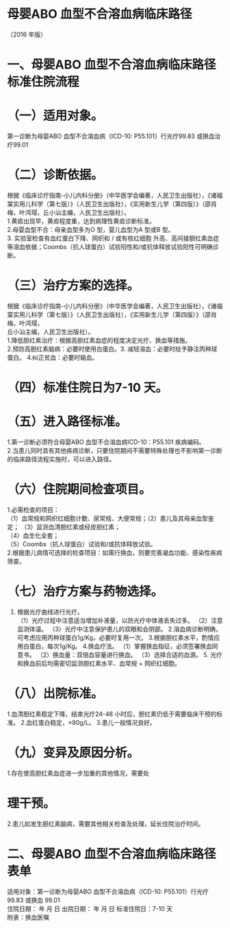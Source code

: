 # 母婴ABO 血型不合溶血病临床路径  
（2016 年版）  
# 一、母婴ABO 血型不合溶血病临床路径标准住院流程  
# （一）适用对象。  
第一诊断为母婴ABO 血型不合溶血病（ICD-10: P55.101）行光疗99.83 或换血治疗99.01  
# （二）诊断依据。  
根据《临床诊疗指南-小儿内科分册》（中华医学会编著，人民卫生出版社），《诸福棠实用儿科学（第七版）》（人民卫生出版社），《实用新生儿学（第四版）》（邵肖梅，叶鸿瑁，丘小汕主编，人民卫生出版社）。  
1.黄疸出现早，黄疸程度重，达到病理性黄疸诊断标准。  
2.母婴血型不合：母亲血型多为O 型，婴儿血型为A 型或B 型。  
3. 实验室检查有血红蛋白下降、网织和 / 或有核红细胞 升高、高间接胆红素血症等溶血依据；Coombs（抗人球蛋白）试验阳性和/或抗体释放试验阳性可明确诊断。  
# （三）治疗方案的选择。  
根据《临床诊疗指南-小儿内科分册》（中华医学会编著，人民卫生出版社），《诸福棠实用儿科学（第七版）》（人民卫生出版社），《实用新生儿学（第四版）》（邵肖梅，叶鸿瑁，  
丘小汕主编，人民卫生出版社）。  
1.降低胆红素治疗：根据高胆红素血症的程度决定光疗、换血等措施。  
2.预防高胆红素脑病：必要时使用白蛋白。3. 减轻溶血：必要时给予静注丙种球蛋白。 4.纠正贫血：必要时输血。  
# （四）标准住院日为7-10 天。  
# （五）进入路径标准。  
1.第一诊断必须符合母婴ABO 血型不合溶血病ICD-10：P55.101 疾病编码。  
2.当患儿同时具有其他疾病诊断，只要住院期间不需要特殊处理也不影响第一诊断的临床路径流程实施时，可以进入路径。  
# （六）住院期间检查项目。  
1.必需检查的项目：  
（1）血常规和网织红细胞计数、尿常规、大便常规；（2）患儿及其母亲血型鉴定； （3）监测血清胆红素或经皮胆红素；  
（4）血生化全套；  
（5）Coombs（抗人球蛋白）试验和/或抗体释放试验。  
2.根据患儿病情可选择的检查项目：如需行换血，则要完善凝血功能、感染性疾病筛查。  
# （七）治疗方案与药物选择。  
1. 根据光疗曲线进行光疗。  
（1）光疗过程中注意适当增加补液量，以防光疗中体液丢失过多。 （2）注意监测体温。 （3）光疗中注意保护患儿的双眼和会阴部。 2.溶血病诊断明确，可考虑应用丙种球蛋白$1\mathrm{g}/\mathrm{Kg}$，必要时复用一次。 3.根据胆红素水平，酌情应用白蛋白，每次$1\mathrm{g}/\mathrm{Kg}$。 4.换血疗法。 （1）掌握换血指征，必须签署换血同意书。 （2）换血量：双倍血容量进行换血。 （3）选择合适的血源。 5. 光疗和换血前后均需密切监测胆红素水平、血常规 $+$ 网织红细胞。  
# （八）出院标准。  
1.血清胆红素稳定下降，结束光疗24-48 小时后，胆红素仍低于需要临床干预的标准。 2.血红蛋白稳定，${\times80\mathrm{g/L}}$。 3.患儿一般情况良好。  
# （九）变异及原因分析。  
1.存在使高胆红素血症进一步加重的其他情况，需要处  
# 理干预。  
2.患儿如发生胆红素脑病，需要其他相关检查及处理，延长住院治疗时间。  
# 二、母婴ABO 血型不合溶血病临床路径表单  
适用对象：第一诊断为母婴ABO 血型不合溶血病（ICD-10: P55.101）行光疗 99.83  或换血 99.01  
住院日期：    年   月   日 出院日期：     年   月    日  标准住院日：7-10 天  
附表：换血医嘱 
